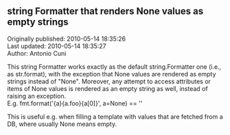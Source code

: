 ## string Formatter that renders None values as empty strings  
Originally published: 2010-05-14 18:35:26  
Last updated: 2010-05-14 18:35:27  
Author: Antonio Cuni  
  
This string Formatter works exactly as the default string.Formatter one (i.e., as str.format), with the exception that None values are rendered as empty strings instead of "None".  Moreover, any attempt to access attributes or items of None values is rendered as an empty string as well, instead of raising an exception.  
E.g. fmt.format('{a}{a.foo}{a[0]}', a=None) == ''

This is useful e.g. when filling a template with values that are fetched from a DB, where usually None means empty.